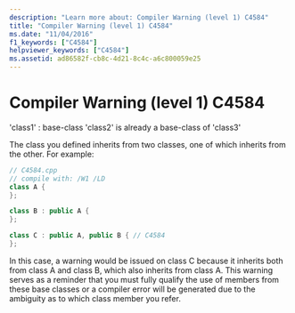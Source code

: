 ```yaml
---
description: "Learn more about: Compiler Warning (level 1) C4584"
title: "Compiler Warning (level 1) C4584"
ms.date: "11/04/2016"
f1_keywords: ["C4584"]
helpviewer_keywords: ["C4584"]
ms.assetid: ad86582f-cb8c-4d21-8c4c-a6c800059e25
---
```

# Compiler Warning (level 1) C4584

'class1' : base-class 'class2' is already a base-class of 'class3'

The class you defined inherits from two classes, one of which inherits from the other. For example:

```cpp
// C4584.cpp
// compile with: /W1 /LD
class A {
};

class B : public A {
};

class C : public A, public B { // C4584
};
```

In this case, a warning would be issued on class C because it inherits both from class A and class B, which also inherits from class A. This warning serves as a reminder that you must fully qualify the use of members from these base classes or a compiler error will be generated due to the ambiguity as to which class member you refer.
